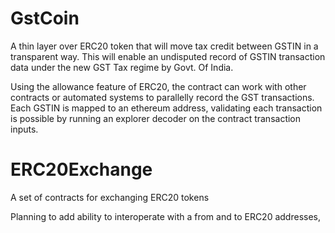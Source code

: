 # GstCoin

A thin layer over ERC20 token that will move tax credit between GSTIN in a transparent way. This will enable an undisputed record of GSTIN transaction data under the new GST Tax regime by Govt. Of India.

Using the allowance feature of ERC20, the contract can work with other contracts or automated systems to parallelly record the GST transactions. Each GSTIN is mapped to an ethereum address, validating each transaction is possible by running an explorer decoder on the contract transaction inputs. 


# ERC20Exchange
A set of contracts for exchanging ERC20 tokens

Planning to add ability to interoperate with a from and to ERC20 addresses, 

